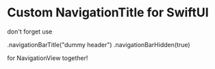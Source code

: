 # Custom NavigationTitle for SwiftUI

don't forget use

.navigationBarTitle("dummy header")
.navigationBarHidden(true)

for NavigationView together!
